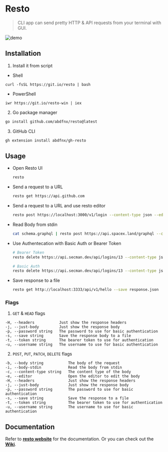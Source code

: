 # Resto

> CLI app can send pretty HTTP & API requests from your terminal with GUI.

![demo](https://user-images.githubusercontent.com/64256993/145669325-d9f122d9-c562-417f-a223-a7f2b1c49adb.gif)

## Installation

1. Install it from script

  * Shell

  ```
  curl -fsSL https://git.io/resto | bash
  ```

  * PowerShell

  ```
  iwr https://git.io/resto-win | iex
  ```

2. Go package manager

  ```bash
  go install github.com/abdfnx/resto@latest
  ```

3. GitHub CLI
  
  ```bash
  gh extension install abdfnx/gh-resto
  ```

## Usage

* Open Resto UI

  ```bash
  resto
  ```
  
* Send a request to a URL

  ```bash
  resto get https://api.github.com
  ```
  
* Send a request to a URL and use resto editor

  ```bash
  resto post https://localhost:3000/v1/login --content-type json --editor
  ```
  
* Read Body from stdin

  ```bash
  cat schema.graphql | resto post https://api.spacex.land/graphql --content-type graphql --body-stdin
  ```
  
* Use Authentecation with Basic Auth or Bearer Token

  ```bash
  # Bearer Token
  resto delete https://api.secman.dev/api/logins/13 --content-type json --token TOKEN
  
  # Basic Auth
  resto delete https://api.secman.dev/api/logins/13 --content-type json --username USERNAME --password PASSWORD
  ```
  
* Save response to a file

  ```bash
  resto get http://localhost:3333/api/v1/hello --save response.json
  ```

### Flags

1. `GET` & `HEAD` flags

  ```
  -H, --headers           Just show the response headers
  -j, --just-body         Just show the response body
  -p, --password string   The password to use for basic authentication
  -s, --save string       Save the response body to a file
  -t, --token string      The bearer token to use for authentication
  -u, --username string   The username to use for basic authentication
  ```
  
2. `POST`, `PUT`, `PATCH`, `DELETE` flags

  ```
  -b, --body string           The body of the request
  -i, --body-stdin            Read the body from stdin
  -c, --content-type string   The content type of the body
  -e, --editor                Open the editor to edit the body
  -H, --headers               Just show the response headers
  -j, --just-body             Just show the response body
  -p, --password string       The password to use for basic authentication
  -s, --save string           Save the response to a file
  -t, --token string          The bearer token to use for authentication
  -u, --username string       The username to use for basic authentication
  ```

## Documentation

Refer to [**resto website**](https://resto.deno.dev) for the documentation. Or you can check out the [**Wiki**](https://github.com/abdfnx/resto/wiki).
